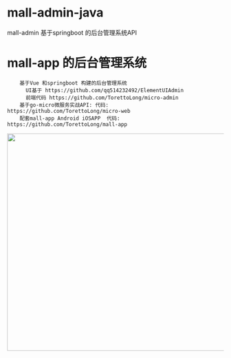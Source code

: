 # mall-admin-java
mall-admin 基于springboot 的后台管理系统API
# mall-app 的后台管理系统
```
    基于Vue 和springboot 构建的后台管理系统 
      UI基于 https://github.com/qq514232492/ElementUIAdmin
      前端代码 https://github.com/TorettoLong/micro-admin
    基于go-micro微服务实战API: 代码: https://github.com/TorettoLong/micro-web
    配套mall-app Android iOSAPP  代码: https://github.com/TorettoLong/mall-app

```

<img src="https://image.showm.xin//test/home/home.png" width="505px">

